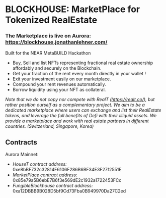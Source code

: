 # BLOCKHOUSE: MarketPlace for Tokenized RealEstate
### The Marketplace is live on Aurora: https://blockhouse.jonathanlehner.com/
Built for the NEAR MetaBUILD Hackathon
- Buy, Sell and list NFTs representing fractional real estate ownership affordably and securely on the Blockchain.
- Get your fraction of the rent every month directly in your wallet !
- Exit your investment easily on our marketplace.
- Compound your rent revenues automatically.
- Borrow liquidity using your NFT as collateral.

*Note that we do not copy nor compete with RealT (https://realt.co/), but rather position ourself as a complementary project. We aim to be a dedicated marketplace where users can exchange and list their RealEstate tokens, and leverage the full benefits of Defi with their illiquid assets. We provide a marketplace and work with real estate partners in different countries. (Switzerland, Singapore, Korea)*

## Contracts
Aurora Mainnet:
- *HouseT contract address:* 0xe8bBF732c32814F6106F286B6BF34E3F27f2551E
- *MarketPlace contract address:* 0x85e79a5B6ebE7B6f3e569dE2c1932a1722453FCc
- *FungibleBlockhouse contract address:* 0xa12DBBB9B028D5bf9Cd73Fba0B949970Da27C2ed
